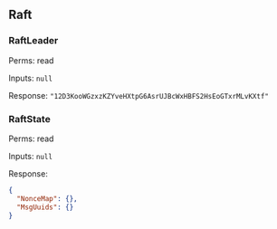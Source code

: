 ## Raft

### RaftLeader

Perms: read

Inputs: `null`

Response: `"12D3KooWGzxzKZYveHXtpG6AsrUJBcWxHBFS2HsEoGTxrMLvKXtf"`

### RaftState

Perms: read

Inputs: `null`

Response:

```json
{
  "NonceMap": {},
  "MsgUuids": {}
}
```

